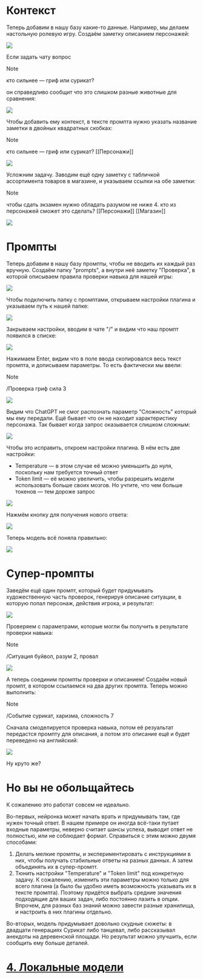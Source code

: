 
# Контекст

Теперь добавим в нашу базу какие-то данные. Например, мы делаем настольную ролевую игру. Создаём заметку описанием персонажей:

![](img/20250110173902.png)

Если задать чату вопрос
>[!note]
> кто сильнее — гриф или сурикат?

он справедливо сообщит что это слишком разные животные для сравнения:

![](img/20250110174002.png)

Чтобы добавить ему контекст, в тексте промпта нужно указать название заметки в двойных квадратных скобках:
> [!note]
> кто сильнее — гриф или сурикат? [[Персонажи]]

![](img/20250110174330.png)

Усложним задачу. Заводим ещё одну заметку с табличкой ассортимента товаров в магазине, и указываем ссылки на обе заметки:
> [!note]
> чтобы сдать экзамен нужно обладать разумом не ниже 4. кто из персонажей сможет это сделать? [[Персонажи]] [[Магазин]]

![](img/20250110180543.png)




# Промпты

Теперь добавим в нашу базу промпты, чтобы не вводить их каждый раз вручную. Создаём папку "prompts", а внутри неё заметку "Проверка", в которой описываем правила проверки навыка для нашей игры:

![](img/20250110182038.png)

Чтобы подключить папку с промптами, открываем настройки плагина и указываем путь к нашей папке:

![](img/20250110181730.png)

Закрываем настройки, вводим в чате "/" и видим что наш промпт появился в списке:

![](img/20250110182104.png)

Нажимаем Enter, видим что в поле ввода скопировался весь текст промпта, и дописываем параметры. То есть фактически мы ввели:
> [!note]
> /Проверка гриф сила 3

![](img/20250110182919.png)

Видим что ChatGPT не смог распознать параметр "Сложность" который мы ему передали. Ещё бывает что он не находит характеристику персонажа. Так бывает когда запрос оказывается слишком сложным:

![](img/20250110183133.png)

Чтобы это исправить, откроем настройки плагина. В нём есть две настройки:
- Temperature — в этом случае её можно уменьшить до нуля, поскольку нам требуется точный ответ
- Token limit — её можно увеличить, чтобы разрешить модели использовать больше своих мозгов. Но учтите, что чем больше токенов — тем дороже запрос

![](img/20250110183403.png)

Нажмём кнопку для получения нового ответа:

![](img/20250110183547.png)

Теперь модель всё поняла правильно:

![](img/20250110183829.png)




# Супер-промпты

Заведём ещё один промпт, который будет придумывать художественную часть проверок, генерируя описание ситуации, в которую попал персонаж, действия игрока, и результат:

![](img/20250110184451.png)

Проверяем с параметрами, которые могли бы получить в результате проверки навыка:

> [!note]
> /Ситуация буйвол, разум 2, провал

![](img/20250110185523.png)

А теперь соединим промпты проверки и описанием! Создаём новый промпт, в котором ссылаемся на два других промпта. Теперь можно выполнить:

> [!note]
> /Событие сурикат, харизма, сложность 7

Сначала смоделируется проверка навыка, потом её резуальтат передастся промпту для описания, а потом это описание ещё и будет переведено на английский:

![](img/20250110190647.png)

Ну круто же?




# Но вы не обольщайтесь

К сожалению это работат совсем не идеально.

Во-первых, нейронка может начать врать и придумывать там, где нужен точный ответ. В нашем примере он иногда всё-таки путает входные параметры, неверно считает шансы успеха, выводит ответ не полностью, или не соблюдает формат. Справиться с этим можно двумя способами:
1. Делать мелкие промпты, и экспериментировать с инструкциями в них, чтобы получать стабильные ответы на разных данных. А затем объединять их в супер-промпт.
2. Тюнить настройки "Temperature" и "Token limit" под конкретную задачу. К сожалению, изменить эти параметры можно только для всего плагина (а было бы удобно иметь возможность указывать их в тексте промпта). Поэтому придётся выбрать средние значения подходящие для ваших задач, либо постоянно лазить в опции. Впрочем, для разных баз знаний можно завести разные хранилища, и настроить в них плагины отдельно.

Во-вторых, модель придумывает довольно скудные сюжеты: в двадцати генерациях Сурикат либо танцевал, либо рассказывал анекдоты на деревенской площади. Но результат можно улучшить, если сообщить ему больше деталей.



# [4. Локальные модели](4.%20Локальные%20модели.md)


